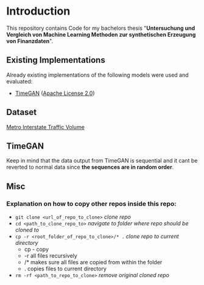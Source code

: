 # Introduction
This repository contains Code for my bachelors thesis "**Untersuchung und Vergleich von Machine Learning Methoden zur synthetischen Erzeugung von Finanzdaten**".

## Existing Implementations
Already existing implementations of the following models were used and evaluated:
- [TimeGAN](https://github.com/jsyoon0823/TimeGAN) ([Apache License 2.0](https://www.apache.org/licenses/LICENSE-2.0))

## Dataset
[Metro Interstate Traffic Volume](https://archive.ics.uci.edu/dataset/492/metro+interstate+traffic+volume)

## TimeGAN
Keep in mind that the data output from TimeGAN is sequential and it cant be reverted to normal data since **the sequences are in random order**.

## Misc
### Explanation on how to copy other repos inside this repo:
- `git clone <url_of_repo_to_clone>` *clone repo*
- `cd <path_to_clone_repo_to>` *navigate to folder where repo should be cloned to*
- `cp -r <root_folder_of_repo_to_clone>/* .` *clone repo to current directory*
    - cp - copy
    - -r all files recursively
    - /* makes sure all files are copied from within the folder 
    - . copies files to current directory
- `rm -rf <path_to_repo_to_clone>` *remove original cloned repo*
